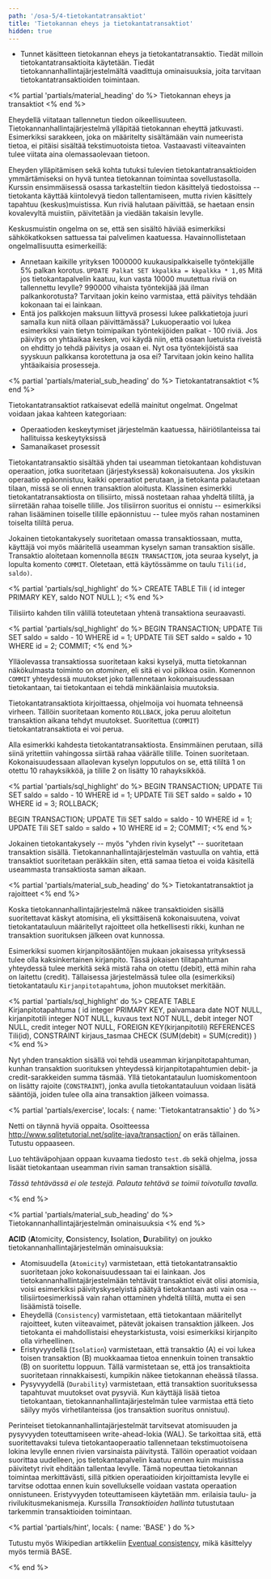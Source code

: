```yaml
---
path: '/osa-5/4-tietokantatransaktiot'
title: 'Tietokannan eheys ja tietokantatransaktiot'
hidden: true
---
```



<text-box variant='learningObjectives' name='Oppimistavoitteet'>

- Tunnet käsitteen tietokannan eheys ja tietokantatransaktio. Tiedät milloin tietokantatransaktioita käytetään. Tiedät tietokannanhallintajärjestelmältä vaadittuja ominaisuuksia, joita tarvitaan tietokantatransaktioiden toimintaan.

</text-box>



<% partial 'partials/material_heading' do %>
  Tietokannan eheys ja transaktiot
<% end %>

<p>
  Eheydellä viitataan tallennetun tiedon oikeellisuuteen. Tietokannanhallintajärjestelmä ylläpitää tietokannan eheyttä jatkuvasti. Esimerkiksi sarakkeen, joka on määritelty sisältämään vain numeerista tietoa, ei pitäisi sisältää tekstimuotoista tietoa. Vastaavasti viiteavainten tulee viitata aina olemassaolevaan tietoon.
</p>

<p>
  Eheyden ylläpitämisen sekä kohta tutuksi tulevien tietokantatransaktioiden ymmärtämiseksi on hyvä tuntea tietokannan toimintaa sovellustasolla. Kurssin ensimmäisessä osassa tarkasteltiin tiedon käsittelyä tiedostoissa -- tietokanta käyttää kiintolevyä tiedon tallentamiseen, mutta rivien käsittely tapahtuu (keskus)muistissa. Kun riviä halutaan päivittää, se haetaan ensin kovalevyltä muistiin, päivitetään ja viedään takaisin levylle.
</p>

<p>
  Keskusmuistin ongelma on se, että sen sisältö häviää esimerkiksi sähkökatkoksen sattuessa tai palvelimen kaatuessa. Havainnollistetaan ongelmallisuutta esimerkeillä:
</p>

<ul>
  <li>Annetaan kaikille yrityksen 1000000 kuukausipalkkaiselle työntekijälle 5% palkan korotus. <code>UPDATE Palkat SET kkpalkka = kkpalkka * 1,05</code> Mitä jos tietokantapalvelin kaatuu, kun vasta 10000 muutettua riviä on tallennettu levylle? 990000 vihaista työntekijää jää ilman palkankorotusta? Tarvitaan jokin keino varmistaa, että päivitys tehdään kokonaan tai ei lainkaan.</li>
  <li>Entä jos palkkojen maksuun liittyvä prosessi lukee palkkatietoja juuri samalla kun niitä ollaan päivittämässä? Lukuoperaatio voi lukea esimerkiksi vain tietyn toimipaikan työntekijöiden palkat - 100 riviä. Jos päivitys on yhtäaikaa kesken, voi käydä niin, että osaan luetuista riveistä on ehditty jo tehdä päivitys ja osaan ei. Nyt osa työntekijöistä saa syyskuun palkkansa korotettuna ja osa ei? Tarvitaan jokin keino hallita yhtäaikaisia prosesseja.</li>
</ul>


<% partial 'partials/material_sub_heading' do %>
  Tietokantatransaktiot
<% end %>

<p>
  Tietokantatransaktiot ratkaisevat edellä mainitut ongelmat. Ongelmat voidaan jakaa kahteen kategoriaan:
</p>

<ul>
  <li>Operaatioden keskeytymiset järjestelmän kaatuessa, häiriötilanteissa tai hallituissa keskeytyksissä</li>
  <li>Samanaikaset prosessit</li>
</ul>

<p>
  Tietokantatransaktio sisältää yhden tai useamman tietokantaan kohdistuvan operaation, jotka suoritetaan (järjestyksessä) kokonaisuutena. Jos yksikin operaatio epäonnistuu, kaikki operaatiot perutaan, ja tietokanta palautetaan tilaan, missä se oli ennen transaktion aloitusta. Klassinen esimerkki tietokantatransaktiosta on tilisiirto, missä nostetaan rahaa yhdeltä tililtä, ja siirretään rahaa toiselle tilille. Jos tilisiirron suoritus ei onnistu -- esimerkiksi rahan lisääminen toiselle tilille epäonnistuu -- tulee myös rahan nostaminen toiselta tililtä perua.
</p>

<p>
  Jokainen tietokantakysely suoritetaan omassa transaktiossaan, mutta, käyttäjä voi myös määritellä useamman kyselyn saman transaktion sisälle. Transaktio aloitetaan komennolla <code>BEGIN TRANSACTION</code>, jota seuraa kyselyt, ja lopulta komento <code>COMMIT</code>. Oletetaan, että käytössämme on taulu <code>Tili(id, saldo)</code>.
</p>

<% partial 'partials/sql_highlight' do %>
CREATE TABLE Tili (
    id integer PRIMARY KEY,
    saldo NOT NULL
);
<% end %>

<p>
  Tilisiirto kahden tilin välillä toteutetaan yhtenä transaktiona seuraavasti.
</p>

<% partial 'partials/sql_highlight' do %>
BEGIN TRANSACTION;
  UPDATE Tili SET saldo = saldo - 10 WHERE id = 1;
  UPDATE Tili SET saldo = saldo + 10 WHERE id = 2;
COMMIT;
<% end %>

<p>
  Ylläolevassa transaktiossa suoritetaan kaksi kyselyä, mutta tietokannan näkökulmasta toiminto on <em>atominen</em>, eli sitä ei voi pilkkoa osiin. Komennon <code>COMMIT</code> yhteydessä muutokset joko tallennetaan kokonaisuudessaan tietokantaan, tai tietokantaan ei tehdä minkäänlaisia muutoksia.
</p>

<p>
  Tietokantatransaktiota kirjoittaessa, ohjelmoija voi huomata tehneensä virheen. Tällöin suoritetaan komento <code>ROLLBACK</code>, joka peruu aloitetun transaktion aikana tehdyt muutokset. Suoritettua (<code>COMMIT</code>) tietokantatransaktiota ei voi perua.
</p>

<p>
  Alla esimerkki kahdesta tietokantatransaktiosta. Ensimmäinen perutaan, sillä siinä yritettiin vahingossa siirtää rahaa väärälle tilille. Toinen suoritetaan. Kokonaisuudessaan allaolevan kyselyn lopputulos on se, että tililtä 1 on otettu 10 rahayksikköä, ja tilille 2 on lisätty 10 rahayksikköä.
</p>

<% partial 'partials/sql_highlight' do %>
BEGIN TRANSACTION;
  UPDATE Tili SET saldo = saldo - 10 WHERE id = 1;
  UPDATE Tili SET saldo = saldo + 10 WHERE id = 3;
ROLLBACK;

BEGIN TRANSACTION;
  UPDATE Tili SET saldo = saldo - 10 WHERE id = 1;
  UPDATE Tili SET saldo = saldo + 10 WHERE id = 2;
COMMIT;
<% end %>

<p>
  Jokainen tietokantakysely -- myös "yhden rivin kyselyt" -- suoritetaan transaktion sisällä. Tietokannanhallintajärjestelmän vastuulla on vahtia, että transaktiot suoritetaan peräkkäin siten, että samaa tietoa ei voida käsitellä useammasta transaktiosta saman aikaan.
</p>


<% partial 'partials/material_sub_heading' do %>
  Tietokantatransaktiot ja rajoitteet
<% end %>

<p>
  Koska tietokannanhallintajärjestelmä näkee transaktioiden sisällä suoritettavat käskyt atomisina, eli yksittäisenä kokonaisuutena, voivat tietokantatauluun määritellyt rajoitteet olla hetkellisesti rikki, kunhan ne transaktion suorituksen jälkeen ovat kunnossa.
</p>

<p>
  Esimerkiksi suomen kirjanpitosääntöjen mukaan jokaisessa yrityksessä tulee olla kaksinkertainen kirjanpito. Tässä jokaisen tilitapahtuman yhteydessä tulee merkitä sekä mistä raha on otettu (debit), että mihin raha on laitettu (credit). Tällaisessa järjestelmässä tulee olla (esimerkiksi) tietokantataulu <code>Kirjanpitotapahtuma</code>, johon muutokset merkitään.
</p>

<% partial 'partials/sql_highlight' do %>
CREATE TABLE Kirjanpitotapahtuma
(
    id integer PRIMARY KEY,
    paivamaara date NOT NULL,
    kirjanpitotili integer NOT NULL,
    kuvaus text NOT NULL,
    debit integer NOT NULL,
    credit integer NOT NULL,
    FOREIGN KEY(kirjanpitotili) REFERENCES Tili(id),
    CONSTRAINT kirjaus_tasmaa CHECK (SUM(debit) = SUM(credit))
)
<% end %>

<p>
  Nyt yhden transaktion sisällä voi tehdä useamman kirjanpitotapahtuman, kunhan transaktion suorituksen yhteydessä kirjanpitotapahtumien debit- ja credit-sarakkeiden summa täsmää. Yllä tietokantataulun luomiskomentoon on lisätty rajoite (<code>CONSTRAINT</code>), jonka avulla tietokantatauluun voidaan lisätä sääntöjä, joiden tulee olla aina transaktion jälkeen voimassa.
</p>

<% partial 'partials/exercise', locals: { name: 'Tietokantatransaktio' } do %>

  <p>
    Netti on täynnä hyviä oppaita. Osoitteessa <a href="http://www.sqlitetutorial.net/sqlite-java/transaction/" target="_blank">http://www.sqlitetutorial.net/sqlite-java/transaction/</a> on eräs tällainen. Tutustu oppaaseen.
  </p>

  <p>
    Luo tehtäväpohjaan oppaan kuvaama tiedosto <code>test.db</code> sekä ohjelma, jossa lisäät tietokantaan useamman rivin saman transaktion sisällä.
  </p>

  <p>
    <em>
      Tässä tehtävässä ei ole testejä. Palauta tehtävä se toimii toivotulla tavalla.
    </em>
  </p>

<% end %>


<% partial 'partials/material_sub_heading' do %>
  Tietokannanhallintajärjestelmän ominaisuuksia
<% end %>


<p>
  <strong>ACID</strong> (<strong>A</strong>tomicity, <strong>C</strong>onsistency, <strong>I</strong>solation, <strong>D</strong>urability) on joukko tietokannanhallintajärjestelmän ominaisuuksia:
</p>

<ul>

  <li>Atomisuudella (<code>Atomicity</code>) varmistetaan, että tietokantatransaktio suoritetaan joko kokonaisuudessaan tai ei lainkaan. Jos tietokannanhallintajärjestelmään tehtävät transaktiot eivät olisi atomisia, voisi esimerkiksi päivityskyselyistä päätyä tietokantaan asti vain osa -- tilisiirtoesimerkissä vain rahan ottaminen yhdeltä tililtä, mutta ei sen lisäämistä toiselle.</li>

  <li>Eheydellä (<code>Consistency</code>) varmistetaan, että tietokantaan määritellyt rajoitteet, kuten viiteavaimet, pätevät jokaisen transaktion jälkeen. Jos tietokanta ei mahdollistaisi eheystarkistusta, voisi esimerkiksi kirjanpito olla virheellinen.</li>

  <li>Eristyvyydellä (<code>Isolation</code>) varmistetaan, että transaktio (A) ei voi lukea toisen transaktion (B) muokkaamaa tietoa ennenkuin toinen transaktio (B) on suoritettu loppuun. Tällä varmistetaan se, että jos transaktioita suoritetaan rinnakkaisesti, kumpikin näkee tietokannan eheässä tilassa.</li>

  <li>Pysyvyydellä (<code>Durability</code>) varmistetaan, että transaktion suorituksessa tapahtuvat muutokset ovat pysyviä. Kun käyttäjä lisää tietoa tietokantaan, tietokannanhallintajärjestelmän tulee varmistaa että tieto säilyy myös virhetilanteissa (jos transaktion suoritus onnistuu).</li>

</ul>

<p>
  Perinteiset tietokannanhallintajärjestelmät tarvitsevat atomisuuden ja pysyvyyden toteuttamiseen write-ahead-lokia (WAL). Se tarkoittaa sitä, että suoritettavaksi tuleva tietokantaoperaatio tallennetaan tekstimuotoisena lokina levylle ennen rivien varsinaista päivitystä. Tällöin operaatiot voidaan suorittaa uudelleen, jos tietokantapalvelin kaatuu ennen kuin muistissa päivitetyt rivit ehditään tallentaa levylle. Tämä nopeuttaa tietokannan toimintaa merkittävästi, sillä pitkien operaatioiden kirjoittamista levylle ei tarvitse odottaa ennen kuin sovellukselle voidaan vastata operaation onnistuneen. Eristyvyyden toteuttamiseen käytetään mm. erilaisia taulu- ja rivilukitusmekanismeja. Kurssilla <em>Transaktioiden hallinta</em> tutustutaan tarkemmin transaktioiden toimintaan.
</p>




<% partial 'partials/hint', locals: { name: 'BASE' } do %>

  <p>
    Tutustu myös Wikipedian artikkeliin <a href="https://en.wikipedia.org/wiki/Eventual_consistency" target="_blank">Eventual consistency</a>, mikä käsittelyy myös termiä BASE.
  </p>

<% end %>
